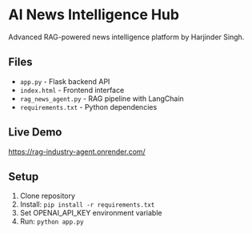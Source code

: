 #  AI News Intelligence Hub

Advanced RAG-powered news intelligence platform by Harjinder Singh.

## Files
- `app.py` - Flask backend API
- `index.html` - Frontend interface
- `rag_news_agent.py` - RAG pipeline with LangChain
- `requirements.txt` - Python dependencies

## Live Demo
https://rag-industry-agent.onrender.com/

## Setup
1. Clone repository
2. Install: `pip install -r requirements.txt`
3. Set OPENAI_API_KEY environment variable
4. Run: `python app.py`

